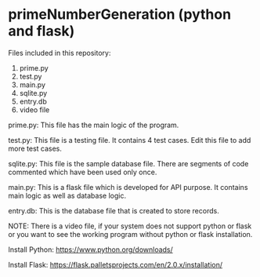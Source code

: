 # primeNumberGeneration (python and flask)

Files included in this repository:
1. prime.py
2. test.py
3. main.py
4. sqlite.py
5. entry.db
6. video file

prime.py: This file has the main logic of the program.

test.py: This file is a testing file. It contains 4 test cases. Edit this file to add more test cases.

sqlite.py: This file is the sample database file. There are segments of code commented which have been used only once.

main.py: This is a flask file which is developed for API purpose. It contains main logic as well as database logic.

entry.db: This is the database file that is created to store records.

NOTE: There is a video file, if your system does not support python or flask or you want to see the working program without python or flask installation.

Install Python: https://www.python.org/downloads/

Install Flask: https://flask.palletsprojects.com/en/2.0.x/installation/
